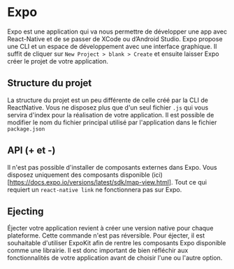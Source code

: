 # Expo
Expo est une application qui va nous permettre de développer une app avec React-Native et de se passer de XCode ou d’Android Studio. Expo propose une CLI et un espace de développement avec une interface graphique. Il suffit de cliquer sur `New Project > blank > Create` et ensuite laisser Expo créer le projet de votre application.

## Structure du projet
La structure du projet est un peu différente de celle créé par la CLI de ReactNative. Vous ne disposez plus que d'un seul fichier `.js` qui vous servira d'index pour la réalisation de votre application. Il est possible de modifier le nom du fichier principal utilisé par l'application dans le fichier `package.json`

## API (+ et -)
Il n'est pas possible d'installer de composants externes dans Expo. Vous disposez uniquement des composants disponible (ici)[https://docs.expo.io/versions/latest/sdk/map-view.html]. Tout ce qui requiert un `react-native link` ne fonctionnera pas sur Expo.

## Ejecting
Éjecter votre application revient à créer une version native pour chaque plateforme. Cette commande n'est pas réversible. Pour éjecter, il est souhaitable d'utiliser ExpoKit afin de rentre les composants Expo disponible comme une librairie. Il est donc important de bien réfléchir aux fonctionnalités de votre application avant de choisir l'une ou l'autre option.
